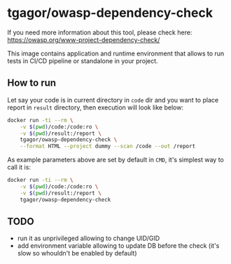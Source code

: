 tgagor/owasp-dependency-check
=============================

If you need more information about this tool, please check here:
https://owasp.org/www-project-dependency-check/

This image contains application and runtime environment that allows to run tests in CI/CD pipeline or standalone in your project.

How to run
----------

Let say your code is in current directory in `code` dir and you want to place report in `result` directory, then execution will look like below:

```bash
docker run -ti --rm \
    -v $(pwd)/code:/code:ro \
    -v $(pwd)/result:/report \
    tgagor/owasp-dependency-check \
    --format HTML --project dummy --scan /code --out /report
```

As example parameters above are set by default in `CMD`, it's simplest way to call it is:

```bash
docker run -ti --rm \
    -v $(pwd)/code:/code:ro \
    -v $(pwd)/result:/report \
    tgagor/owasp-dependency-check
```

TODO
----

* run it as unprivileged allowing to change UID/GID
* add environment variable allowing to update DB before the check (it's slow so whouldn't be enabled by default)
